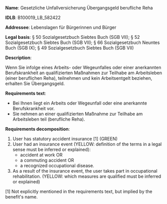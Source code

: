 <b>Name</b>: Gesetzliche Unfallversicherung Übergangsgeld berufliche Reha

<b>IDLB</b>: B100019_LB_582422

<b>Addressee</b>: Lebenslagen für Bürgerinnen und Bürger

<b>Legal basis</b>: § 50 Sozialgesetzbuch Siebtes Buch (SGB VII); § 52 Sozialgesetzbuch Siebtes Buch (SGB VII); § 66 Sozialgesetzbuch Neuntes Buch (SGB IX); § 49 Sozialgesetzbuch Siebtes Buch (SGB VII)

<b>Description</b>: 

Wenn Sie infolge eines Arbeits- oder Wegeunfalles oder einer anerkannten Berufskrankheit an qualifizierten Maßnahmen zur Teilhabe am Arbeitsleben
(einer beruflichen Reha), teilnehmen und kein Arbeitsentgelt beziehen, erhalten Sie Übergangsgeld.

<b>Requirements text</b>:

  * Bei Ihnen liegt ein Arbeits oder Wegeunfall oder eine anerkannte Berufskrankheit vor.
  * Sie nehmen an einer qualifizierten Maßnahme zur Teilhabe am Arbeitsleben teil (berufliche Reha).

<b>Requirements decomposition</b>:

1. User has statutory accident insurance [1] (GREEN)
2. User had an insurance event (YELLOW: definition of the terms in a legal sense must be inferred or explained):
	- accident at work OR
	- a commuting accident OR
	- a recognized occupational disease.
3. As a result of the insurance event, the user takes part in occupational rehabilitation. (YELLOW: which measures are qualified must be inferred or explained)

[1] Not explicitly mentioned in the requirements text, but implied by the benefit's name.